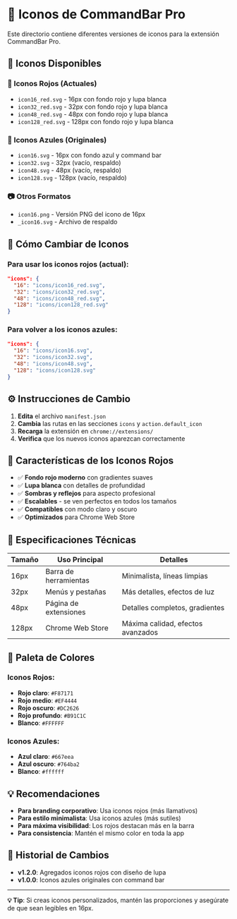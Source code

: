 # 🎨 Iconos de CommandBar Pro

Este directorio contiene diferentes versiones de iconos para la extensión CommandBar Pro.

## 📁 Iconos Disponibles

### 🔴 Iconos Rojos (Actuales)
- `icon16_red.svg` - 16px con fondo rojo y lupa blanca
- `icon32_red.svg` - 32px con fondo rojo y lupa blanca  
- `icon48_red.svg` - 48px con fondo rojo y lupa blanca
- `icon128_red.svg` - 128px con fondo rojo y lupa blanca

### 🔵 Iconos Azules (Originales)
- `icon16.svg` - 16px con fondo azul y command bar
- `icon32.svg` - 32px (vacío, respaldo)
- `icon48.svg` - 48px (vacío, respaldo)
- `icon128.svg` - 128px (vacío, respaldo)

### 📷 Otros Formatos
- `icon16.png` - Versión PNG del icono de 16px
- `_icon16.svg` - Archivo de respaldo

## 🔄 Cómo Cambiar de Iconos

### Para usar los iconos rojos (actual):
```json
"icons": {
  "16": "icons/icon16_red.svg",
  "32": "icons/icon32_red.svg", 
  "48": "icons/icon48_red.svg",
  "128": "icons/icon128_red.svg"
}
```

### Para volver a los iconos azules:
```json
"icons": {
  "16": "icons/icon16.svg",
  "32": "icons/icon32.svg",
  "48": "icons/icon48.svg", 
  "128": "icons/icon128.svg"
}
```

## ⚙️ Instrucciones de Cambio

1. **Edita** el archivo `manifest.json`
2. **Cambia** las rutas en las secciones `icons` y `action.default_icon`
3. **Recarga** la extensión en `chrome://extensions/`
4. **Verifica** que los nuevos iconos aparezcan correctamente

## 🎯 Características de los Iconos Rojos

- ✅ **Fondo rojo moderno** con gradientes suaves
- ✅ **Lupa blanca** con detalles de profundidad
- ✅ **Sombras y reflejos** para aspecto profesional
- ✅ **Escalables** - se ven perfectos en todos los tamaños
- ✅ **Compatibles** con modo claro y oscuro
- ✅ **Optimizados** para Chrome Web Store

## 📐 Especificaciones Técnicas

| Tamaño | Uso Principal | Detalles |
|--------|---------------|----------|
| 16px | Barra de herramientas | Minimalista, líneas limpias |
| 32px | Menús y pestañas | Más detalles, efectos de luz |
| 48px | Página de extensiones | Detalles completos, gradientes |
| 128px | Chrome Web Store | Máxima calidad, efectos avanzados |

## 🎨 Paleta de Colores

### Iconos Rojos:
- **Rojo claro**: `#F87171`
- **Rojo medio**: `#EF4444` 
- **Rojo oscuro**: `#DC2626`
- **Rojo profundo**: `#B91C1C`
- **Blanco**: `#FFFFFF`

### Iconos Azules:
- **Azul claro**: `#667eea`
- **Azul oscuro**: `#764ba2`
- **Blanco**: `#ffffff`

## 💡 Recomendaciones

- **Para branding corporativo**: Usa iconos rojos (más llamativos)
- **Para estilo minimalista**: Usa iconos azules (más sutiles)  
- **Para máxima visibilidad**: Los rojos destacan más en la barra
- **Para consistencia**: Mantén el mismo color en toda la app

## 🔄 Historial de Cambios

- **v1.2.0**: Agregados iconos rojos con diseño de lupa
- **v1.0.0**: Iconos azules originales con command bar

---

**💡 Tip**: Si creas iconos personalizados, mantén las proporciones y asegúrate de que sean legibles en 16px. 